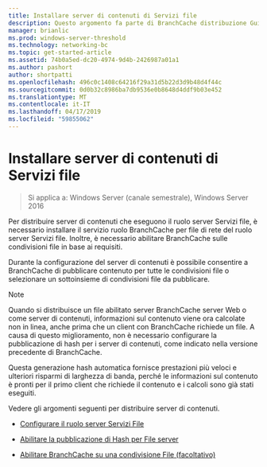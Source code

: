 ```yaml
---
title: Installare server di contenuti di Servizi file
description: Questo argomento fa parte di BranchCache distribuzione Guide per Windows Server 2016, che illustra come distribuire BranchCache in modalità cache distribuita e ospitato per ottimizzare l'utilizzo della larghezza di banda WAN nelle succursali
manager: brianlic
ms.prod: windows-server-threshold
ms.technology: networking-bc
ms.topic: get-started-article
ms.assetid: 74b0a5ed-dc20-4974-9d4b-2426987a01a1
ms.author: pashort
author: shortpatti
ms.openlocfilehash: 496c0c1408c64216f29a31d5b22d3d9b48d4f44c
ms.sourcegitcommit: 0d0b32c8986ba7db9536e0b8648d4ddf9b03e452
ms.translationtype: MT
ms.contentlocale: it-IT
ms.lasthandoff: 04/17/2019
ms.locfileid: "59855062"
---
```

# <a name="install-file-services-content-servers"></a>Installare server di contenuti di Servizi file

>Si applica a: Windows Server (canale semestrale), Windows Server 2016

Per distribuire server di contenuti che eseguono il ruolo server Servizi file, è necessario installare il servizio ruolo BranchCache per file di rete del ruolo server Servizi file. Inoltre, è necessario abilitare BranchCache sulle condivisioni file in base ai requisiti.  
  
Durante la configurazione del server di contenuti è possibile consentire a BranchCache di pubblicare contenuto per tutte le condivisioni file o selezionare un sottoinsieme di condivisioni file da pubblicare.  
  
> [!NOTE]  
> Quando si distribuisce un file abilitato server BranchCache server Web o come server di contenuti, informazioni sul contenuto viene ora calcolate non in linea, anche prima che un client con BranchCache richiede un file. A causa di questo miglioramento, non è necessario configurare la pubblicazione di hash per i server di contenuti, come indicato nella versione precedente di BranchCache.  
>   
> Questa generazione hash automatica fornisce prestazioni più veloci e ulteriori risparmi di larghezza di banda, perché le informazioni sul contenuto è pronti per il primo client che richiede il contenuto e i calcoli sono già stati eseguiti.  
  
Vedere gli argomenti seguenti per distribuire server di contenuti.  
  
-   [Configurare il ruolo server Servizi File](../../branchcache/deploy/Configure-the-File-Services-server-role.md)  
  
-   [Abilitare la pubblicazione di Hash per File server](../../branchcache/deploy/Enable-Hash-Publication-for-File-Servers.md)  
  
-   [Abilitare BranchCache su una condivisione File &#40;facoltativo&#41;](../../branchcache/deploy/enable-bc-on-file-share.md)  
  



